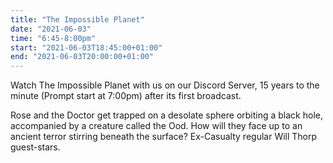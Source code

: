 ```yaml
---
title: "The Impossible Planet"
date: "2021-06-03"
time: "6:45-8:00pm"
start: "2021-06-03T18:45:00+01:00"
end: "2021-06-03T20:00:00+01:00"
---
```


Watch The Impossible Planet with us on our Discord Server, 15 years to the minute (Prompt start at 7:00pm) after its first broadcast.

Rose and the Doctor get trapped on a desolate sphere orbiting a black hole, accompanied by a creature called the Ood. How will they face up to an ancient terror stirring beneath the surface? Ex-Casualty regular Will Thorp guest-stars.